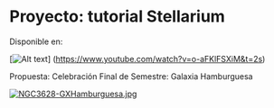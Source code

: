 # Proyecto: tutorial Stellarium

Disponible en:

[![Alt text](https://img.youtube.com/vi/o-aFKlFSXiM/0.jpg/0.jpg)]
(https://www.youtube.com/watch?v=o-aFKlFSXiM&t=2s)

Propuesta: Celebración Final de Semestre: Galaxia Hamburguesa

[![NGC3628-GXHamburguesa.jpg](https://i.postimg.cc/YCMs5dvV/NGC3628-GXHamburguesa.jpg)](https://postimg.cc/0bXnmddd)

